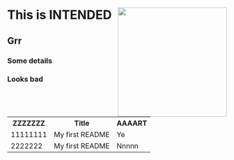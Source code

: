 
<h1> This is INTENDED <img src = "https://encrypted-tbn0.gstatic.com/images?q=tbn%3AANd9GcRldw9Q1Cr8fdBXtmNkVe9nC_qnD6ZHLFCcoeqPUwfkcAf0Sjrk&usqp=CAU"  align="right"  width="250"></h1>

<h2> Grr </h2>
<h3> <span style: > Some details</span> </h3>
<h3> Looks bad </h3>


<table>
  <tr>
    <th>ZZZZZZZ</th>
    <th>Title</th>
    <th>AAAART</th>
  </tr>
  <tr>
    <td>11111111</td>
    <td>My first README</td>
    <td>Ye</td>
  </tr>
  <tr>
    <td>2222222</td>
    <td>My first README</td>
    <td>Nnnnn</td>
  </tr>
</table>
